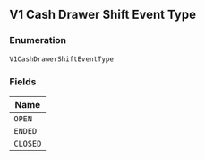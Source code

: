 ## V1 Cash Drawer Shift Event Type

### Enumeration

`V1CashDrawerShiftEventType`

### Fields

| Name |
|  --- |
| `OPEN` |
| `ENDED` |
| `CLOSED` |

